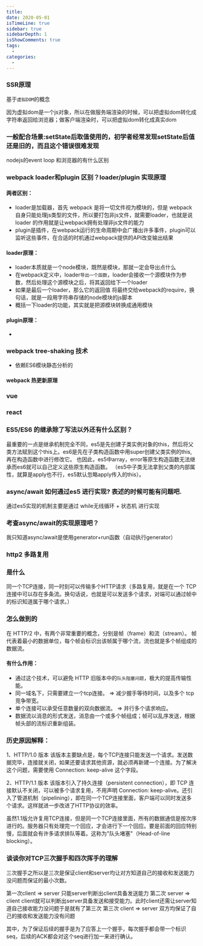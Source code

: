 ```yaml
---
title: 
date: 2020-05-01
isTimeLine: true
sidebar: true
sidebarDepth: 1
isShowComments: true
tags:
  - 
categories:
  - 
---
```


### SSR原理
基于`虚拟DOM`的概念

因为虚拟dom是一个js对象，所以在做服务端渲染的时候，可以把虚拟dom转化成字符串返回给浏览器；做客户端渲染时，可以把虚拟dom转化成真实dom

### 一般配合场景:setState后取值使用的，初学者经常发现setState后值还是旧的，而且这个错误很难发现


nodejs的event loop 和浏览器的有什么区别

### webpack loader和plugin 区别？loader/plugin 实现原理

#### 两者区别：
+ loader是加载器，首先 webpack 是将一切文件视为模块的，但是 webpack自身只能处理js类型的文件，所以要打包非js文件，就需要loader，也就是说 loader 的作用就是让webpack拥有处理非js文件的能力
+ plugin是插件，在webpack运行的生命周期中会广播出许多事件，plugin可以监听这些事件，在合适的时机通过webpack提供的API改变输出结果

#### loader原理：
+ loader本质就是一个node模块，既然是模块，那就一定会导出点什么
+ 在webpack定义中，loader`导出一个函数`，loader会接收一个源模块作为参数，然后处理这个源模块之后，将其返回给下一个loader
+ 如果是最后一个loader，那么它的返回值 将最终交给webpack的require，换句话，就是一段用字符串存储的node模块的js脚本
+ 概括一下loader的功能，其实就是把源模块转换成通用模块

#### plugin原理：
+ 

### webpack tree-shaking 技术
+ 依赖ES6模块静态分析的

#### webpack 热更新原理

### vue

### react

### ES5/ES6 的继承除了写法以外还有什么区别？
最重要的一点是继承机制完全不同，es5是先创建子类实例对象的this，然后将父类方法赋到这个this上。es6是先在子类构造函数中用super创建父类实例的this,再在构造函数中进行修改它。
也因此，es5中array，error等原生构造函数无法继承而es6就可以自己定义这些原生构造函数。
（es5中子类无法拿到父类的内部属性，就算是apply也不行，es5默认忽略apply传入的this）。

### async/await 如何通过es5 进行实现? 表述的时候可能有问题吧.
通过es5实现的机制主要是通过 while无线循环 + 状态机 进行实现

### 考查async/await的实现原理吧？
我只知道async/await是使用generator+run函数（自动执行generator）



### http2 多路复用
### 是什么
同一个TCP连接，同一时刻可以传输多个HTTP请求（多路复用，就是在一个 TCP 连接中可以存在多条流。换句话说，也就是可以发送多个请求，对端可以通过帧中的标识知道属于哪个请求。）

### 怎么做到的
在 HTTP/2 中，有两个非常重要的概念，分别是帧（frame）和流（stream）。
帧代表着最小的数据单位，每个帧会标识出该帧属于哪个流，流也就是多个帧组成的数据流。

#### 有什么作用：
+ 通过这个技术，可以避免 HTTP 旧版本中的`队头阻塞问题`，极大的提高传输性能。
+ 同一域名下，只需要建立一个tcp连接。 => 减少握手等待时间，以及多个 tcp 竞争带宽。
+ 单个连接可以承受任意数量的双向数据流。 => 并行多个请求响应。
+ 数据流以消息的形式发送，消息由一个或多个帧组成；帧可以乱序发送，根据帧头部的流标识重新组装。

### 历史原因解释：
1、HTTP/1.0 版本
该版本主要缺点是，每个TCP连接只能发送一个请求。发送数据完毕，连接就关闭，如果还要请求其他资源，就必须再新建一个连接。为了解决这个问题，需要使用 Connection: keep-alive 这个字段。

2、HTTP/1.1 版本
该版本引入了持久连接（persistent connection），即 TCP 连接默认不关闭，可以被多个请求复用，不用声明 Connection: keep-alive。还引入了管道机制（pipelining），即在同一个TCP连接里面，客户端可以同时发送多个请求。这样就进一步改进了HTTP协议的效率。

虽然1.1版允许复用TCP连接，但是同一个TCP连接里面，所有的数据通信是按次序进行的。服务器只有处理完一个回应，才会进行下一个回应。要是前面的回应特别慢，后面就会有许多请求排队等着。这称为"队头堵塞"（Head-of-line blocking）。

### 谈谈你对TCP三次握手和四次挥手的理解
三次握手之所以是三次是保证client和server均让对方知道自己的接收和发送能力没问题而保证的最小次数。

第一次client => server 只能server判断出client具备发送能力
第二次 server => client client就可以判断出server具备发送和接受能力。此时client还需让server知道自己接收能力没问题于是就有了第三次
第三次 client => server 双方均保证了自己的接收和发送能力没有问题

其中，为了保证后续的握手是为了应答上一个握手，每次握手都会带一个标识 seq，后续的ACK都会对这个seq进行加一来进行确认。

